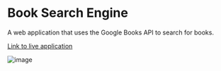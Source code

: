 # Book Search Engine
A web application that uses the Google Books API to search for books.

[Link to live application](https://ancient-sea-30988.herokuapp.com)

![image](https://user-images.githubusercontent.com/98633770/184068863-231d2900-a39d-41b7-a904-208d4e43b7bf.png)
